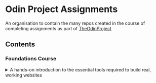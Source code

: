 # Odin Project Assignments

An organisation to contain the many repos created in the course of completing assignments as part of [TheOdinProject](https://www.theodinproject.com)

## Contents

<h3>Foundations Course</h3>
<details><summary>A hands-on introduction to the essential tools required to build real, working websites</summary>
<ul>

<li>
<h3>HTML Foundations</h3>
<details><summary>The basics of HTML</summary>
<ul>
<li><a href="https://github.com/OdinProjectAssignments/html-foundations_project-recipes">Project: Recipes</a></li>
</ul>
</details>
</li>

<li>
<h3>CSS Foundations</h3>
<details><summary>The basics of CSS</summary>
<ul>
<li><a href="https://github.com/OdinProjectAssignments/css-foundations_intro-to-css">Intro To CSS</a></li>
<li><a href="https://github.com/OdinProjectAssignments/css-foundations_the-cascade">The Cascade</a></li>
<li><a href="https://github.com/OdinProjectAssignments/css-foundations_block-and-inline">Block And Inline</a></li>
</ul>
</details>
</li>

<li>
<h3>Flex</h3>
<details><summary>Learn to layout webpages with flex</summary>
<ul>
<li><a href="https://github.com/OdinProjectAssignments/flex_alignment">Alignment</a></li>
</ul>
</details>
</li>

</ul>
</details>
